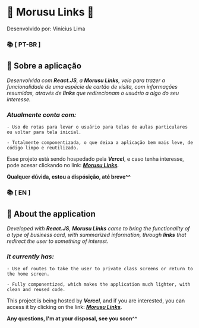 # 🔗 Morusu Links 🔗
Desenvolvido por: Vinícius Lima

### 📚 [ PT-BR ] 

## 📜 Sobre a aplicação

*Desenvolvida com **React.JS**, a **Morusu Links**, veio para trazer a funcionalidade de uma espécie de cartão de visita, com informações resumidas, através de **links** que redirecionam o usuário a algo do seu interesse.*

### *Atualmente conta com:*
    - Uso de rotas para levar o usuário para telas de aulas particulares ou voltar para tela inicial.

    - Totalmente componentizada, o que deixa a aplicação bem mais leve, de código limpo e reutilizado.

Esse projeto está sendo hospedado pela ***Vercel***, e caso tenha interesse, pode acesar clickando no link: ***[Morusu Links](https://morusu.vercel.app/).***

**Qualquer dúvida, estou a dispósição, até breve^^**


### 📚 [ EN ] 

## 📜 About the application

*Developed with **React.JS**, **Morusu Links** came to bring the functionality of a type of business card, with summarized information, through **links** that redirect the user to something of interest.*

### *It currently has:*
    - Use of routes to take the user to private class screens or return to the home screen.

    - Fully componentized, which makes the application much lighter, with clean and reused code.

This project is being hosted by ***Vercel***, and if you are interested, you can access it by clicking on the link: ***[Morusu Links](https://morusu.vercel.app/).***

**Any questions, I'm at your disposal, see you soon^^**



